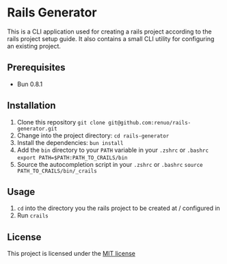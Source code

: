 # Rails Generator

This is a CLI application used for creating a rails project according to the rails project setup guide. It also contains
a small CLI utility for configuring an existing project.

## Prerequisites

- Bun 0.8.1

## Installation

1. Clone this repository `git clone git@github.com:renuo/rails-generator.git`
2. Change into the project directory: `cd rails-generator`
3. Install the dependencies: `bun install`
4. Add the `bin` directory to your `PATH` variable in your `.zshrc` or `.bashrc` `export PATH=$PATH:PATH_TO_CRAILS/bin`
5. Source the autocompletion script in your `.zshrc` or `.bashrc` `source PATH_TO_CRAILS/bin/_crails`

## Usage

1. `cd` into the directory you the rails project to be created at / configured in
2. Run `crails`

## License

This project is licensed under the [MIT license](LICENSE)
